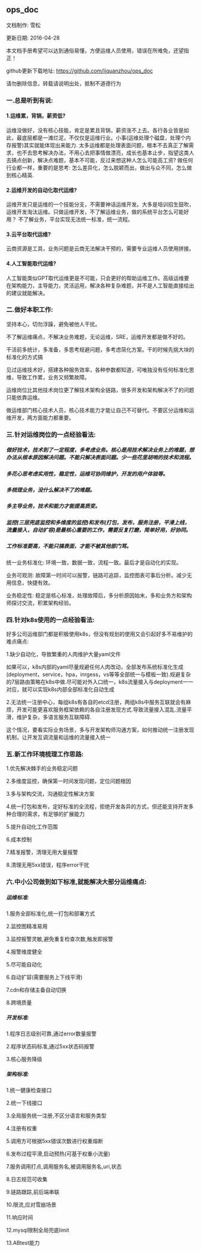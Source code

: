 ## ops_doc

  文档制作: 雪松
  
  更新日期: 2016-04-28
  
  本文档手册希望可以达到通俗易懂，方便运维人员使用，错误在所难免，还望指正！

  github更新下载地址:  https://github.com/liquanzhou/ops_doc
  
  请勿删除信息，转载请说明出处，抵制不道德行为
  
  
  
  
  
  
### 一.总是听到有说: 
  
#### 1.运维累，背锅，薪资低?

运维没做好，没有核心技能，肯定是累且背锅，薪资涨不上去。各行各业皆是如此，最底层都是一滩烂泥，不仅仅是运维行业。小事(运维处理个磁盘，处理个内存报警)其实就能体现出来能力. 太多运维都是处理表面问题，根本不去真正了解需求，也不去思考解决办法，不用心去把事情做漂亮，成长也基本止步，指望这类人去搞点创新，解决点难题，基本不可能，反过来想这种人怎么可能高工资?
做任何行业都一样，重要的是思考: 怎么差异化，怎么脱颖而出，做出与众不同，怎么做到核心精英.

#### 2.运维开发的自动化取代运维?

运维开发只是运维的一个技能分支，不需要神话运维开发。大多是培训招生鼓吹，运维开发淘汰运维。只做运维开发，不了解运维业务，做的系统平台怎么可能好用？
不了解业务，平台实现无法统一标准，统一流程。

#### 3.云平台取代运维?

云商资源是工具，业务问题是云商无法解决干预的，需要专业运维人员使用拼接。

#### 4.人工智能取代运维?

人工智能类似GPT取代运维更是不可能，只会更好的帮助运维工作。高级运维要在架构能力，主导能力，灵活运用，解决各种复杂难题，并不是人工智能直接给出的建议就能解决。
  


### 二.做好本职工作:

坚持本心，切勿浮躁，避免被他人干扰。

不了解运维痛点，不解决业务难题，无论运维，SRE，运维开发都是做不好的。

干活前多统计，多准备，多思考规避问题，多考虑简化方案。干的时候先挑大块的标准化的方式搞

见过运维技术好，搭建各种服务效率，各种参数都知道，可唯独没有任何标准化思维，导致工作累，业务又频繁故障。

运维岗位比其他技术岗位更了解技术架构全链路，很多开发和架构解决不了的问题只能依靠运维。

做运维部门核心技术人员，核心技术能力才能让自己不可替代。不要区分运维和运维开发，两方面能力都重要。


 
 


### 三.针对运维岗位的一点经验看法:
  
##### 做好技术，技术到了一定程度，多考虑业务。核心是用技术解决业务上的难题，想办法从根本原因解决问题。不能只解决表面问题。少一些花里胡哨的技术和流程。
##### 多花心思考虑实用性，稳定性，运维可协同维护，开发的用户体验等。
##### 多梳理业务，没什么解决不了的难题。
##### 多主导业务，技术和能力才能提高质变。
##### 监控(三层兜底监控和多维度的监控)和发布(打包，发布，服务注册，平滑上线，流量接入，自动扩容)是最核心重要的工作，需要反复打磨，简单好用，好协同。
##### 工作标准要高，不能只搞表面，才能不被其他部门骂。


统一业务标准化: 环境一致，数据一致，流程一致。最后才是自动化的实现。
  
业务可观测: 故障第一时间可以报警，链路可追踪，监控图表可事后分析。减少无用信息，快捷有效。
  
业务稳定性: 稳定是核心标准，处理故障后，多分析原因始末，多和业务方和架构师探讨交流，积累架构经验。
  
  
  
### 四.针对k8s使用的一点经验看法:


好多公司运维部门都是积极使用k8s，但没有规划的使用又会引起好多不易维护的难点痛点:


1.缺少自动化，导致繁重的人肉维护大量yaml文件


如果可以，k8s内部的yaml尽量规避任何人肉改动，全部发布系统标准化生成(deployment，service，hpa，inrgess，vs等等全部统一与模板一致).规避复杂的7层路由策略在k8s中做.尽可能对外入口统一，k8s流量接入与deployment一一对应，就可以实现k8s内部全部标准化自动生成


2.无法统一注册中心，每组k8s有各自的etcd注册，两组k8s中服务互联就会有麻烦，开发可能更喜欢服务框架依赖的各自注册发现方式.导致流量接入混乱.流量平滑，维护复杂，多语言服务互联障碍.


这个情况，要看实际业务场景，多与开发架构师沟通方案，如何推动统一注册发现机制，让开发互调流量和运维的流量接入统一




### 五.新工作环境梳理工作思路:


1.优先解决棘手的业务稳定问题


2.多维度监控，确保第一时间发现问题，定位问题根因


3.多与架构交流，沟通稳定性解决方案


4.统一打包和发布，定好标准的全流程，拒绝开发各异的方式，但还能支持开发多种合理的需求，有足够的扩展能力


5.提升自动化工作范围


6.成本控制


7.精准报警，清理无用大量报警


8.清理无用5xx错误，程序error干扰



### 六.中小公司做到如下标准,就能解决大部分运维痛点:

##### 运维标准:

1.服务全部标准化,统一打包和部署方式

2.监控图精准易用

3.监控报警灵敏,避免重复检查次数,触发即报警

4.报警维度健全

5.尽可能自动化

6.自动扩容(需要服务上下线平滑)

7.cdn和存储主备自动切换

8.跨境质量


##### 开发标准:

1.程序日志级别可靠,通过error数量报警

2.程序状态码标准,通过5xx状态码报警

3.核心服务降级


##### 架构标准:

1.统一健康检查接口

2.统一下线接口

3.全局服务统一注册,不区分语言和服务类型

4.注册有权重

5.调用方可根据5xx错误次数进行权重熔断

6.发布过程平滑,启动预热(可基于权重小流量)

7.服务调用打点,调用服务名,被调用服务名,uri,状态

8.日志规范可收集

9.链路跟踪,前后端串联

10.限流,应对雪崩场景

11.响应时间

12.mysql限制全局兜底limit

13.ABtest能力

